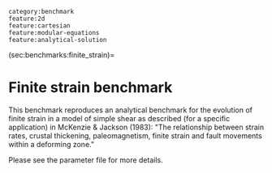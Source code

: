 ```{tags}
category:benchmark
feature:2d
feature:cartesian
feature:modular-equations
feature:analytical-solution
```

(sec:benchmarks:finite_strain)=
# Finite strain benchmark

This benchmark reproduces an analytical benchmark for the evolution
of finite strain in a model of simple shear as described (for a specific
application) in McKenzie & Jackson (1983): "The relationship between
strain rates, crustal thickening, paleomagnetism, finite strain and
fault movements within a deforming zone."

Please see the parameter file for more details.
